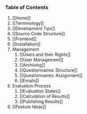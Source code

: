 ### Table of Contents

1. [[Home]]
1. [[Terminology]]
1. [[Development Tips]]
1. [[Source Code Structure]]
1. [[Frontend]]
1. [[Installation]]
1. Management
    1. [[Users and their Rights]]
    1. [[User Management]]
    1. [[Archiving]]
    1. [[Questionnaires: Structure]]
    1. [[Questionnaires: Assignment]]
    1. [[Emails]]
1. Evaluation Process
    1. [[Evaluation States]]
    1. [[Calculation of Results]]
    1. [[Publishing Results]]
1. [[Feature Ideas]]